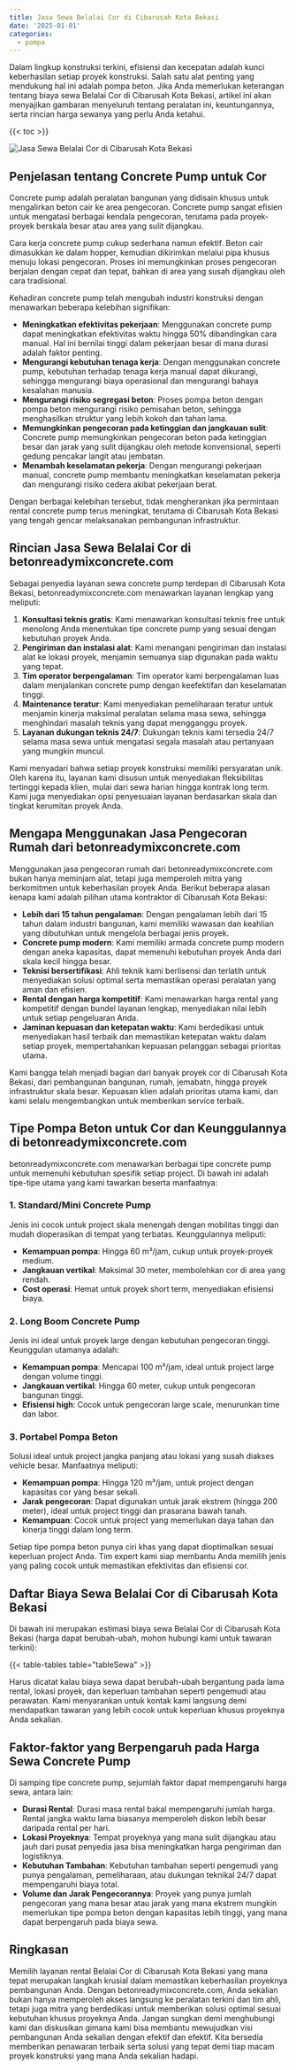 ```yaml
---
title: Jasa Sewa Belalai Cor di Cibarusah Kota Bekasi
date: '2025-01-01'
categories:
  - pompa
---
```


Dalam lingkup konstruksi terkini, efisiensi dan kecepatan adalah kunci keberhasilan setiap proyek konstruksi. Salah satu alat penting yang mendukung hal ini adalah pompa beton. Jika Anda memerlukan keterangan tentang biaya sewa Belalai Cor di Cibarusah Kota Bekasi, artikel ini akan menyajikan gambaran menyeluruh tentang peralatan ini, keuntungannya, serta rincian harga sewanya yang perlu Anda ketahui.

{{< toc >}}

![Jasa Sewa Belalai Cor di Cibarusah Kota Bekasi](https://betoncor8.github.io/pump/concrete-pump%20(25).png)

## Penjelasan tentang Concrete Pump untuk Cor

Concrete pump adalah peralatan bangunan yang didisain khusus untuk mengalirkan beton cair ke area pengecoran. Concrete pump sangat efisien untuk mengatasi berbagai kendala pengecoran, terutama pada proyek-proyek berskala besar atau area yang sulit dijangkau.

Cara kerja concrete pump cukup sederhana namun efektif. Beton cair dimasukkan ke dalam hopper, kemudian dikirimkan melalui pipa khusus menuju lokasi pengecoran. Proses ini memungkinkan proses pengecoran berjalan dengan cepat dan tepat, bahkan di area yang susah dijangkau oleh cara tradisional.

Kehadiran concrete pump telah mengubah industri konstruksi dengan menawarkan beberapa kelebihan signifikan:

- **Meningkatkan efektivitas pekerjaan**: Menggunakan concrete pump dapat meningkatkan efektivitas waktu hingga 50% dibandingkan cara manual. Hal ini bernilai tinggi dalam pekerjaan besar di mana durasi adalah faktor penting.
- **Mengurangi kebutuhan tenaga kerja**: Dengan menggunakan concrete pump, kebutuhan terhadap tenaga kerja manual dapat dikurangi, sehingga mengurangi biaya operasional dan mengurangi bahaya kesalahan manusia.
- **Mengurangi risiko segregasi beton**: Proses pompa beton dengan pompa beton mengurangi risiko pemisahan beton, sehingga menghasilkan struktur yang lebih kokoh dan tahan lama.
- **Memungkinkan pengecoran pada ketinggian dan jangkauan sulit**: Concrete pump memungkinkan pengecoran beton pada ketinggian besar dan jarak yang sulit dijangkau oleh metode konvensional, seperti gedung pencakar langit atau jembatan.
- **Menambah keselamatan pekerja**: Dengan mengurangi pekerjaan manual, concrete pump membantu meningkatkan keselamatan pekerja dan mengurangi risiko cedera akibat pekerjaan berat.

Dengan berbagai kelebihan tersebut, tidak mengherankan jika permintaan rental concrete pump terus meningkat, terutama di Cibarusah Kota Bekasi yang tengah gencar melaksanakan pembangunan infrastruktur.

## Rincian Jasa Sewa Belalai Cor di betonreadymixconcrete.com

Sebagai penyedia layanan sewa concrete pump terdepan di Cibarusah Kota Bekasi, betonreadymixconcrete.com menawarkan layanan lengkap yang meliputi:

1. **Konsultasi teknis gratis**: Kami menawarkan konsultasi teknis free untuk menolong Anda menentukan tipe concrete pump yang sesuai dengan kebutuhan proyek Anda.
2. **Pengiriman dan instalasi alat**: Kami menangani pengiriman dan instalasi alat ke lokasi proyek, menjamin semuanya siap digunakan pada waktu yang tepat.
3. **Tim operator berpengalaman**: Tim operator kami berpengalaman luas dalam menjalankan concrete pump dengan keefektifan dan keselamatan tinggi.
4. **Maintenance teratur**: Kami menyediakan pemeliharaan teratur untuk menjamin kinerja maksimal peralatan selama masa sewa, sehingga menghindari masalah teknis yang dapat mengganggu proyek.
5. **Layanan dukungan teknis 24/7**: Dukungan teknis kami tersedia 24/7 selama masa sewa untuk mengatasi segala masalah atau pertanyaan yang mungkin muncul.

Kami menyadari bahwa setiap proyek konstruksi memiliki persyaratan unik. Oleh karena itu, layanan kami disusun untuk menyediakan fleksibilitas tertinggi kepada klien, mulai dari sewa harian hingga kontrak long term. Kami juga menyediakan opsi penyesuaian layanan berdasarkan skala dan tingkat kerumitan proyek Anda.

## Mengapa Menggunakan Jasa Pengecoran Rumah dari betonreadymixconcrete.com

Menggunakan jasa pengecoran rumah dari betonreadymixconcrete.com bukan hanya meminjam alat, tetapi juga memperoleh mitra yang berkomitmen untuk keberhasilan proyek Anda. Berikut beberapa alasan kenapa kami adalah pilihan utama kontraktor di Cibarusah Kota Bekasi:

- **Lebih dari 15 tahun pengalaman**: Dengan pengalaman lebih dari 15 tahun dalam industri bangunan, kami memiliki wawasan dan keahlian yang dibutuhkan untuk mengelola berbagai jenis proyek.
- **Concrete pump modern**: Kami memiliki armada concrete pump modern dengan aneka kapasitas, dapat memenuhi kebutuhan proyek Anda dari skala kecil hingga besar.
- **Teknisi bersertifikasi**: Ahli teknik kami berlisensi dan terlatih untuk menyediakan solusi optimal serta memastikan operasi peralatan yang aman dan efisien.
- **Rental dengan harga kompetitif**: Kami menawarkan harga rental yang kompetitif dengan bundel layanan lengkap, menyediakan nilai lebih untuk setiap pengeluaran Anda.
- **Jaminan kepuasan dan ketepatan waktu**: Kami berdedikasi untuk menyediakan hasil terbaik dan memastikan ketepatan waktu dalam setiap proyek, mempertahankan kepuasan pelanggan sebagai prioritas utama.

Kami bangga telah menjadi bagian dari banyak proyek cor di Cibarusah Kota Bekasi, dari pembangunan bangunan, rumah, jemabatn, hingga proyek infrastruktur skala besar. Kepuasan klien adalah prioritas utama kami, dan kami selalu mengembangkan untuk memberikan service terbaik.

## Tipe Pompa Beton untuk Cor dan Keunggulannya di betonreadymixconcrete.com

betonreadymixconcrete.com menawarkan berbagai tipe concrete pump untuk memenuhi kebutuhan spesifik setiap project. Di bawah ini adalah tipe-tipe utama yang kami tawarkan beserta manfaatnya:

### 1\. Standard/Mini Concrete Pump

Jenis ini cocok untuk project skala menengah dengan mobilitas tinggi dan mudah dioperasikan di tempat yang terbatas. Keunggulannya meliputi:

- **Kemampuan pompa**: Hingga 60 m³/jam, cukup untuk proyek-proyek medium.
- **Jangkauan vertikal**: Maksimal 30 meter, membolehkan cor di area yang rendah.
- **Cost operasi**: Hemat untuk proyek short term, menyediakan efisiensi biaya.

### 2\. Long Boom Concrete Pump

Jenis ini ideal untuk proyek large dengan kebutuhan pengecoran tinggi. Keunggulan utamanya adalah:

- **Kemampuan pompa**: Mencapai 100 m³/jam, ideal untuk project large dengan volume tinggi.
- **Jangkauan vertikal**: Hingga 60 meter, cukup untuk pengecoran bangunan tinggi.
- **Efisiensi high**: Cocok untuk pengecoran large scale, menurunkan time dan labor.

### 3\. Portabel Pompa Beton

Solusi ideal untuk project jangka panjang atau lokasi yang susah diakses vehicle besar. Manfaatnya meliputi:

- **Kemampuan pompa**: Hingga 120 m³/jam, untuk project dengan kapasitas cor yang besar sekali.
- **Jarak pengecoran**: Dapat digunakan untuk jarak ekstrem (hingga 200 meter), ideal untuk project tinggi dan prasarana bawah tanah.
- **Kemampuan**: Cocok untuk project yang memerlukan daya tahan dan kinerja tinggi dalam long term.

Setiap tipe pompa beton punya ciri khas yang dapat dioptimalkan sesuai keperluan project Anda. Tim expert kami siap membantu Anda memilih jenis yang paling cocok untuk memastikan efektivitas dan efisiensi cor.

## Daftar Biaya Sewa Belalai Cor di Cibarusah Kota Bekasi

Di bawah ini merupakan estimasi biaya sewa Belalai Cor di Cibarusah Kota Bekasi (harga dapat berubah-ubah, mohon hubungi kami untuk tawaran terkini):

{{< table-tables table="tableSewa" >}}

Harus dicatat kalau biaya sewa dapat berubah-ubah bergantung pada lama rental, lokasi proyek, dan keperluan tambahan seperti pengemudi atau perawatan. Kami menyarankan untuk kontak kami langsung demi mendapatkan tawaran yang lebih cocok untuk keperluan khusus proyeknya Anda sekalian.

## Faktor-faktor yang Berpengaruh pada Harga Sewa Concrete Pump

Di samping tipe concrete pump, sejumlah faktor dapat mempengaruhi harga sewa, antara lain:

- **Durasi Rental**: Durasi masa rental bakal mempengaruhi jumlah harga. Rental jangka waktu lama biasanya memperoleh diskon lebih besar daripada rental per hari.
- **Lokasi Proyeknya**: Tempat proyeknya yang mana sulit dijangkau atau jauh dari pusat penyedia jasa bisa meningkatkan harga pengiriman dan logistiknya.
- **Kebutuhan Tambahan**: Kebutuhan tambahan seperti pengemudi yang punya pengalaman, pemeliharaan, atau dukungan teknikal 24/7 dapat mempengaruhi biaya total.
- **Volume dan Jarak Pengecorannya**: Proyek yang punya jumlah pengecoran yang mana besar atau jarak yang mana ekstrem mungkin memerlukan tipe pompa beton dengan kapasitas lebih tinggi, yang mana dapat berpengaruh pada biaya sewa.

## Ringkasan

Memilih layanan rental Belalai Cor di Cibarusah Kota Bekasi yang mana tepat merupakan langkah krusial dalam memastikan keberhasilan proyeknya pembangunan Anda. Dengan betonreadymixconcrete.com, Anda sekalian bukan hanya memperoleh akses langsung ke peralatan terkini dan tim ahli, tetapi juga mitra yang berdedikasi untuk memberikan solusi optimal sesuai kebutuhan khusus proyeknya Anda. Jangan sungkan demi menghubungi kami dan diskusikan gimana kami bisa membantu mewujudkan visi pembangunan Anda sekalian dengan efektif dan efektif. Kita bersedia memberikan penawaran terbaik serta solusi yang tepat demi tiap macam proyek konstruksi yang mana Anda sekalian hadapi.
